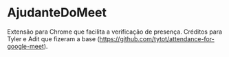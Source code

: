 # AjudanteDoMeet
Extensão para Chrome que facilita a verificação de presença.
Créditos para Tyler e Adit que fizeram a base (https://github.com/tytot/attendance-for-google-meet).
